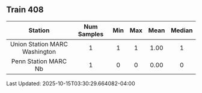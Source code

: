 ## Train 408

| Station | Num Samples | Min | Max | Mean | Median |
| :-----: | :---------: | :-: | :-: | :--: | :----: |
| Union Station MARC Washington | 1 | 1 | 1 | 1.00 | 1 |
| Penn Station MARC Nb | 1 | 0 | 0 | 0.00 | 0 |


Last Updated: 2025-10-15T03:30:29.664082-04:00
